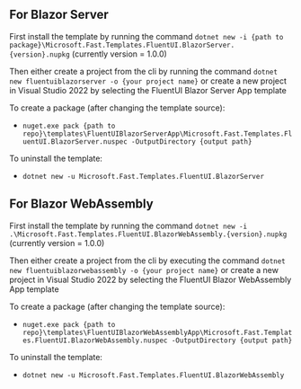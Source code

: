 ## For Blazor Server
First install the template by running the command `dotnet new -i {path to package}\Microsoft.Fast.Templates.FluentUI.BlazorServer.{version}.nupkg` (currently version = 1.0.0)

Then either create a project from the cli by running the command `dotnet new fluentuiblazorserver -o {your project name}` or create a new project in Visual Studio 2022 by selecting the FluentUI Blazor Server App template

To create a package (after changing the template source):
- `nuget.exe pack {path to repo}\templates\FluentUIBlazorServerApp\Microsoft.Fast.Templates.FluentUI.BlazorServer.nuspec -OutputDirectory {output path}`

To uninstall the template:
- `dotnet new -u Microsoft.Fast.Templates.FluentUI.BlazorServer`

## For Blazor WebAssembly
First install the template by running the command `dotnet new -i .\Microsoft.Fast.Templates.FluentUI.BlazorWebAssembly.{version}.nupkg` (currently version = 1.0.0) 

Then either create a project from the cli by executing the command `dotnet new fluentuiblazorwebassembly -o {your project name}` or create a new project in Visual Studio 2022 by selecting the FluentUI Blazor WebAssembly App template

To create a package (after changing the template source):
- `nuget.exe pack {path to repo}\templates\FluentUIBlazorWebAssemblyApp\Microsoft.Fast.Templates.FluentUI.BlazorWebAssembly.nuspec -OutputDirectory {output path}`

To uninstall the template:
- `dotnet new -u Microsoft.Fast.Templates.FluentUI.BlazorWebAssembly`
